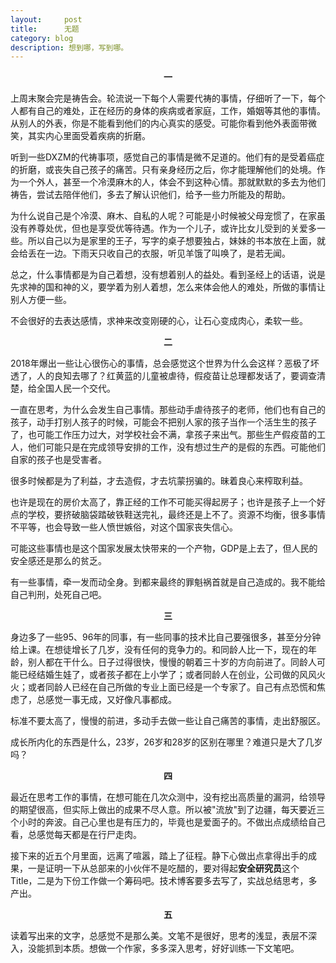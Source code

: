 ```yaml
---
layout:     post
title:      无题
category: blog
description: 想到哪，写到哪。
---
```


**<center> 一</center >**


上周末聚会完是祷告会。轮流说一下每个人需要代祷的事情，仔细听了一下，每个人都有自己的难处，正在经历的身体的疾病或者家庭，工作，婚姻等其他的事情。从别人的外表，你是不能看到他们的内心真实的感受。可能你看到他外表面带微笑，其实内心里面受着疾病的折磨。

听到一些DXZM的代祷事项，感觉自己的事情是微不足道的。他们有的是受着癌症的折磨，或丧失自己孩子的痛苦。只有亲身经历之后，你才能理解他们的处境。作为一个外人，甚至一个冷漠麻木的人，体会不到这种心情。那就默默的多去为他们祷告，尝试去陪伴他们，多去了解认识他们，给予一些力所能及的帮助。

为什么说自己是个冷漠、麻木、自私的人呢？可能是小时候被父母宠惯了，在家虽没有养尊处优，但也是享受优等待遇。作为一个儿子，或许比女儿受到的关爱多一些。所以自己以为是家里的王子，写字的桌子想要独占，妹妹的书本放在上面，就会给丢在一边。下雨天只收自己的衣服，听见羊饿了叫唤了，是若无闻。

总之，什么事情都是为自己着想，没有想着别人的益处。看到圣经上的话语，说是先求神的国和神的义，要学着为别人着想，怎么来体会他人的难处，所做的事情让别人方便一些。

不会很好的去表达感情，求神来改变刚硬的心，让石心变成肉心，柔软一些。

**<center> 二</center >**

2018年爆出一些让心很伤心的事情，总会感觉这个世界为什么会这样？恶极了坏透了，人的良知去哪了？红黄蓝的儿童被虐待，假疫苗让总理都发话了，要调查清楚，给全国人民一个交代。

一直在思考，为什么会发生自己事情。那些动手虐待孩子的老师，他们也有自己的孩子，动手打别人孩子的时候，可能会不把别人家的孩子当作一个活生生的孩子了，也可能工作压力过大，对学校社会不满，拿孩子来出气。那些生产假疫苗的工人，他们可能只是在完成领导安排的工作，没有想过生产的是假的东西。可能他们自家的孩子也是受害者。

很多时候都是为了利益，才去造假，才去坑蒙拐骗的。昧着良心来榨取利益。

也许是现在的房价太高了，靠正经的工作不可能买得起房子；也许是孩子上一个好点的学校，要挤破脑袋踏破铁鞋送完礼，最终还是上不了。资源不均衡，很多事情不平等，也会导致一些人愤世嫉俗，对这个国家丧失信心。

可能这些事情也是这个国家发展太快带来的一个产物，GDP是上去了，但人民的安全感还是那么的贫乏。

有一些事情，牵一发而动全身。到都来最终的罪魁祸首就是自己造成的。我不能给自己判刑，处死自己吧。


**<center> 三</center >**

身边多了一些95、96年的同事，有一些同事的技术比自己要强很多，甚至分分钟给上课。在想徒增长了几岁，没有任何的竞争力的。和同龄人比一下，现在的年龄，别人都在干什么。日子过得很快，慢慢的朝着三十岁的方向前进了。同龄人可能已经结婚生娃了，或者孩子都在上小学了；或者同龄人在创业，公司做的风风火火；或者同龄人已经在自己所做的专业上面已经是一个专家了。自己有点恐慌和焦虑了，总感觉一事无成，又好像凡事都成。

标准不要太高了，慢慢的前进，多动手去做一些让自己痛苦的事情，走出舒服区。

成长所内化的东西是什么，23岁，26岁和28岁的区别在哪里？难道只是大了几岁吗？

**<center> 四</center >**

最近在思考工作的事情，在想可能在几次众测中，没有挖出高质量的漏洞，给领导的期望很高，但实际上做出的成果不尽人意。所以被"流放"到了边疆，每天要近三个小时的奔波。自己心里也是有压力的，毕竟也是爱面子的。不做出点成绩给自己看，总感觉每天都是在行尸走肉。

接下来的近五个月里面，远离了喧嚣，踏上了征程。静下心做出点拿得出手的成果，一是证明一下从总部来的小伙伴不是吃醋的，要对得起**安全研究员**这个Title，二是为下份工作做一个筹码吧。技术博客要多去写了，实战总结思考，多产出。

**<center> 五</center >**

读着写出来的文字，总感觉不是那么美。文笔不是很好，思考的浅显，表层不深入，没能抓到本质。想做一个作家，多多深入思考，好好训练一下文笔吧。



